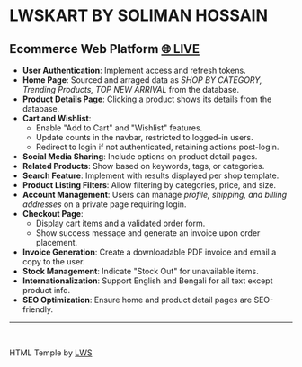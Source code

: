 # LWSKART BY SOLIMAN HOSSAIN

## Ecommerce Web Platform [🌐 LIVE](https://soliman-final-lwskart.vercel.app/)

-   **User Authentication**: Implement access and refresh tokens.
-   **Home Page**: Sourced and arraged data as _SHOP BY CATEGORY, Trending Products, TOP NEW ARRIVAL_ from the database.
-   **Product Details Page**: Clicking a product shows its details from the database.
-   **Cart and Wishlist**:
    -   Enable "Add to Cart" and "Wishlist" features.
    -   Update counts in the navbar, restricted to logged-in users.
    -   Redirect to login if not authenticated, retaining actions post-login.
-   **Social Media Sharing**: Include options on product detail pages.
-   **Related Products**: Show based on keywords, tags, or categories.
-   **Search Feature**: Implement with results displayed per shop template.
-   **Product Listing Filters**: Allow filtering by categories, price, and size.
-   **Account Management**: Users can manage _profile, shipping, and billing addresses_ on a private page requiring login.
-   **Checkout Page**:
    -   Display cart items and a validated order form.
    -   Show success message and generate an invoice upon order placement.
-   **Invoice Generation**: Create a downloadable PDF invoice and email a copy to the user.
-   **Stock Management**: Indicate "Stock Out" for unavailable items.
-   **Internationalization**: Support English and Bengali for all text except product info.
-   **SEO Optimization**: Ensure home and product detail pages are SEO-friendly.

---

<br>

HTML Temple by [LWS](https://github.com/Learn-with-Sumit/rnext/tree/final-assignment-lwskart)
